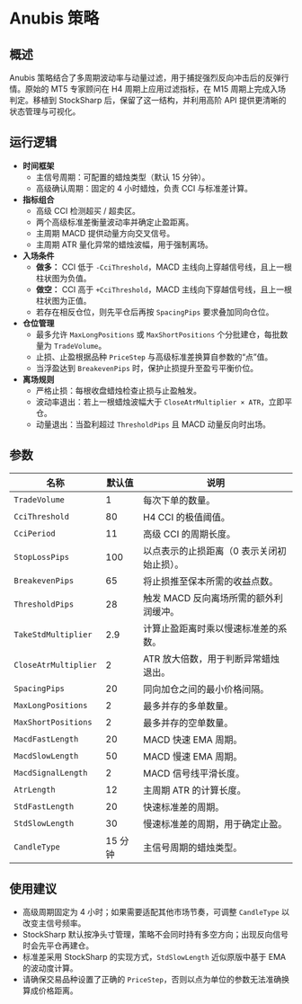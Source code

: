 # Anubis 策略

## 概述
Anubis 策略结合了多周期波动率与动量过滤，用于捕捉强烈反向冲击后的反弹行情。原始的 MT5 专家顾问在 H4 周期上应用过滤指标，在 M15 周期上完成入场判定。移植到 StockSharp 后，保留了这一结构，并利用高阶 API 提供更清晰的状态管理与可视化。

## 运行逻辑
- **时间框架**
  - 主信号周期：可配置的蜡烛类型（默认 15 分钟）。
  - 高级确认周期：固定的 4 小时蜡烛，负责 CCI 与标准差计算。
- **指标组合**
  - 高级 CCI 检测超买 / 超卖区。
  - 两个高级标准差衡量波动率并确定止盈距离。
  - 主周期 MACD 提供动量方向交叉信号。
  - 主周期 ATR 量化异常的蜡烛波幅，用于强制离场。
- **入场条件**
  - **做多：** CCI 低于 `-CciThreshold`，MACD 主线向上穿越信号线，且上一根柱状图为负值。
  - **做空：** CCI 高于 `+CciThreshold`，MACD 主线向下穿越信号线，且上一根柱状图为正值。
  - 若存在相反仓位，则先平仓后再按 `SpacingPips` 要求叠加同向仓位。
- **仓位管理**
  - 最多允许 `MaxLongPositions` 或 `MaxShortPositions` 个分批建仓，每批数量为 `TradeVolume`。
  - 止损、止盈根据品种 `PriceStep` 与高级标准差换算自参数的“点”值。
  - 当浮盈达到 `BreakevenPips` 时，保护止损提升至盈亏平衡价位。
- **离场规则**
  - 严格止损：每根收盘蜡烛检查止损与止盈触发。
  - 波动率退出：若上一根蜡烛波幅大于 `CloseAtrMultiplier × ATR`，立即平仓。
  - 动量退出：当盈利超过 `ThresholdPips` 且 MACD 动量反向时出场。

## 参数
| 名称 | 默认值 | 说明 |
| --- | --- | --- |
| `TradeVolume` | 1 | 每次下单的数量。 |
| `CciThreshold` | 80 | H4 CCI 的极值阈值。 |
| `CciPeriod` | 11 | 高级 CCI 的周期长度。 |
| `StopLossPips` | 100 | 以点表示的止损距离（0 表示关闭初始止损）。 |
| `BreakevenPips` | 65 | 将止损推至保本所需的收益点数。 |
| `ThresholdPips` | 28 | 触发 MACD 反向离场所需的额外利润缓冲。 |
| `TakeStdMultiplier` | 2.9 | 计算止盈距离时乘以慢速标准差的系数。 |
| `CloseAtrMultiplier` | 2 | ATR 放大倍数，用于判断异常蜡烛退出。 |
| `SpacingPips` | 20 | 同向加仓之间的最小价格间隔。 |
| `MaxLongPositions` | 2 | 最多并存的多单数量。 |
| `MaxShortPositions` | 2 | 最多并存的空单数量。 |
| `MacdFastLength` | 20 | MACD 快速 EMA 周期。 |
| `MacdSlowLength` | 50 | MACD 慢速 EMA 周期。 |
| `MacdSignalLength` | 2 | MACD 信号线平滑长度。 |
| `AtrLength` | 12 | 主周期 ATR 的计算长度。 |
| `StdFastLength` | 20 | 快速标准差的周期。 |
| `StdSlowLength` | 30 | 慢速标准差的周期，用于确定止盈。 |
| `CandleType` | 15 分钟 | 主信号周期的蜡烛类型。 |

## 使用建议
- 高级周期固定为 4 小时；如果需要适配其他市场节奏，可调整 `CandleType` 以改变主信号频率。
- StockSharp 默认按净头寸管理，策略不会同时持有多空方向；出现反向信号时会先平仓再建仓。
- 标准差采用 StockSharp 的实现方式，`StdSlowLength` 近似原版中基于 EMA 的波动度计算。
- 请确保交易品种设置了正确的 `PriceStep`，否则以点为单位的参数无法准确换算成价格距离。
